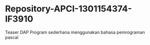 # Repository-APCI-1301154374-IF3910
  Teaser DAP
  Program sederhana menggunakan bahasa pemrograman pascal
